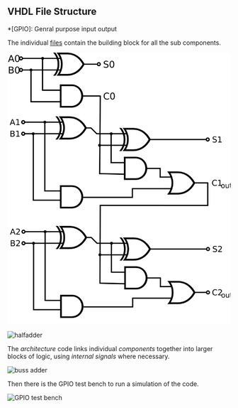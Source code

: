 ## VHDL File Structure

*[GPIO]: Genral purpose input output
  
The individual [files](https://github.com/djh1997/radar-work-experience/tree/main/fib ) contain the building block for all the sub components.
  
![fulladder](logic/busadder.svg )
  
![halfadder](fib/design_hdl/halfadder.vhd)

The *architecture* code links individual *components* together into larger blocks of logic, using *internal signals* where necessary.

![buss adder](fib/design_hdl/adderbus.vhd)

Then there is the GPIO test bench to run a simulation of the code.

![GPIO test bench](fib/testbench_hdl/gpiotest.vhd)
